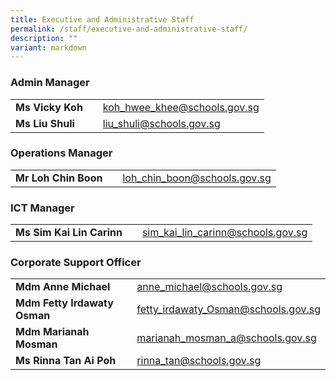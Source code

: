 ```yaml
---
title: Executive and Administrative Staff
permalink: /staff/executive-and-administrative-staff/
description: ""
variant: markdown
---
```

### Admin Manager

| |  |  | 
| -------- | -------- | -------- |
| **Ms Vicky Koh** |   | <a href="koh_hwee_khee@schools.gov.sg">koh_hwee_khee@schools.gov.sg</a> |
| **Ms Liu Shuli** |   | <a href="liu_shuli@schools.gov.sg">liu_shuli@schools.gov.sg</a> |

### Operations Manager

| |  |  | 
| -------- | -------- | -------- |
| **Mr Loh Chin Boon** |   | <a href="loh_chin_boon@schools.gov.sg">loh_chin_boon@schools.gov.sg</a> |

### ICT Manager

|  |  |  |
| -------- | -------- | -------- |
| **Ms Sim Kai Lin Carinn**    |     | <a href="sim_kai_lin_carinn@schools.gov.sg">sim_kai_lin_carinn@schools.gov.sg</a>     |


### Corporate Support Officer

| |  |  | 
| -------- | -------- | -------- |
| **Mdm Anne Michael** |   | <a href="anne_michael@schools.gov.sg">anne_michael@schools.gov.sg</a>     |
| **Mdm Fetty Irdawaty Osman** |   | <a href="fetty_irdawaty_osman@schools.gov.sg">fetty_irdawaty_Osman@schools.gov.sg</a>     |
| **Mdm Marianah Mosman** |   | <a href="marianah_mosman_a@schools.gov.sg">marianah_mosman_a@schools.gov.sg</a>     |
| **Ms Rinna Tan Ai Poh**| |<a href="rinna_tan@schools.gov.sg">rinna_tan@schools.gov.sg</a>     |
